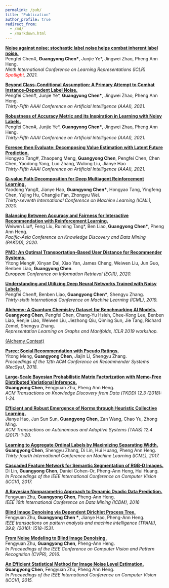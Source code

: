 ```yaml
---
permalink: /pub/
title: "Publication"
author_profile: true
redirect_from: 
  - /md/
  - /markdown.html
---
```


<a class="paper-title" href="https://openreview.net/pdf?id=80FMcTSZ6J0"> <b> Noise against noise: stochastic label noise helps combat inherent label noise.</b></a> <br> Pengfei Chen#, <b>Guangyong Chen*</b>, Junjie Ye*,  Jingwei Zhao, Pheng Ann Heng. <br><i> Ninth International Conference on Learning Representations (ICLR) <font color="red">Spotlight</font>, 2021. </i><br>

<a class="paper-title" href="https://arxiv.org/abs/2012.05458"> <b> Beyond Class-Conditional Assumption: A Primary Attempt to Combat Instance-Dependent Label Noise.</b></a> <br> Pengfei Chen#, Junjie Ye*, <b>Guangyong Chen*</b>, Jingwei Zhao, Pheng Ann Heng. <br><i> Thirty-Fifth AAAI Conference on Artificial Intelligence (AAAI), 2021.</i><br>

<a class="paper-title" href="https://arxiv.org/abs/2012.04193"> <b> Robustness of Accuracy Metric and its Inspiration in Learning with Noisy Labels.</b></a> <br>Pengfei Chen#, Junjie Ye*, <b>Guangyong Chen*</b>, Jingwei Zhao, Pheng Ann Heng. <br><i> Thirty-Fifth AAAI Conference on Artificial Intelligence (AAAI), 2021.</i><br>

<a class="paper-title" href="https://arxiv.org/abs/2002.03950"> <b> Foresee then Evaluate: Decomposing Value Estimation with Latent Future Prediction.</b></a> <br> Hongyao Tang#, Zhaopeng Meng, <b>Guangyong Chen</b>, Pengfei Chen, Chen Chen, Yaodong Yang, Luo Zhang, Wulong Liu, Jianye Hao <br><i>Thirty-Fifth AAAI Conference on Artificial Intelligence (AAAI), 2021.</i><br>

<a class="paper-title" href="https://arxiv.org/abs/2002.03950"> <b> Q-value Path Decomposition for Deep Multiagent Reinforcement Learning.</b></a> <br> Yaodong Yang#, Jianye Hao, <b>Guangyong Chen*</b>, Hongyao Tang, Yingfeng Chen, Yujing Hu, Changjie Fan, Zhongyu Wei. <br><i> Thirty-seventh International Conference on Machine Learning (ICML), 2020.</i><br>

<a class="paper-title" href="https://link.springer.com/chapter/10.1007/978-3-030-47426-3_13"> <b> Balancing Between Accuracy and Fairness for Interactive Recommendation with Reinforcement Learning.</b></a> <br> Weiwen Liu#, Feng Liu, Ruiming Tang*, Ben Liao, <b>Guangyong Chen*</b>, Pheng Ann Heng. <br><i> Pacific-Asia Conference on Knowledge Discovery and Data Mining (PAKDD), 2020.</i><br>

<a class="paper-title" href="https://link.springer.com/chapter/10.1007/978-3-030-45442-5_34"> <b> PMD: An Optimal Transportation-Based User Distance for Recommender Systems.</b></a> <br> Yitong Meng#, Xinyan Dai, Xiao Yan, James Cheng, Weiwen Liu, Jun Guo, Benben Liao, <b>Guangyong Chen</b>. <br><i> European Conference on Information Retrieval (ECIR), 2020.</i><br>

<a class="paper-title" href="http://proceedings.mlr.press/v97/chen19g.html"> <b> Understanding and Utilizing Deep Neural Networks Trained with Noisy Labels.</b></a> <br> Pengfei Chen#, Benben Liao, <b>Guangyong Chen*</b>, Shengyu Zhang. <br><i> Thirty-sixth International Conference on Machine Learning (ICML), 2019.</i><br>

<a class="paper-title" href="https://rlgm.github.io/papers/31.pdf"> <b> Alchemy: A Quantum Chemistry Dataset for Benchmarking AI Models.</b></a> <br> <b>Guangyong Chen</b>, Pengfei Chen, Chang-Yu Hsieh, Chee-Kong Lee, Benben Liao, Renjie Liao, Weiwen Liu, Jiezhong Qiu, Qiming Sun, Jie Tang, Richard Zemel, Shengyu Zhang. <br><i> Representation Learning on Graphs and Manifolds, ICLR 2019 workshop.</i><p style="color: red; display: inline"><a href="https://alchemy.tencent.com/">(Alchemy Contest)</a></p><br>

<a class="paper-title" href="https://dl.acm.org/doi/abs/10.1145/3240323.3240390"> <b> Psrec: Social Recommendation with Pseudo Ratings.</b></a> <br> Yitong Meng, <b>Guangyong Chen</b>, Jiajin Li, Shengyu Zhang. <br><i> Proceedings of the 12th ACM Conference on Recommender Systems (RecSys), 2018.</i><br>

<a class="paper-title" href="https://dl.acm.org/doi/abs/10.1145/3161886"> <b>Large-Scale Bayesian Probabilistic Matrix Factorization with Memo-Free Distributed Variational Inference.</b></a> <br> <b>Guangyong Chen</b>, Fengyuan Zhu, Pheng Ann Heng. <br><i> ACM Transactions on Knowledge Discovery from Data (TKDD) 12.3 (2018): 1-24.</i><br>

<a class="paper-title" href="https://dl.acm.org/doi/pdf/10.1145/3127498"> <b> Efficient and Robust Emergence of Norms through Heuristic Collective Learning.</b></a> <br> Jianye Hao, Jun Sun Sun, <b>Guangyong Chen</b>, Zan Wang, Chao Yu, Zhong Ming. <br><i> ACM Transactions on Autonomous and Adaptive Systems (TAAS) 12.4 (2017): 1-20.</i><br>

<a class="paper-title" href="https://dl.acm.org/ft_gateway.cfm?id=3305463&type=pdf"> <b>Learning to Aggregate Ordinal Labels by Maximizing Separating Width.</b></a> <br> <b>Guangyong Chen</b>, Shengyu Zhang, Di Lin, Hui Huang, Pheng Ann Heng. <br><i> Thirty-fourth International Conference on Machine Learning (ICML), 2017.</i><br>

<a class="paper-title" href="http://openaccess.thecvf.com/content_ICCV_2017/papers/Lin_Cascaded_Feature_Network_ICCV_2017_paper.pdf"> <b>Cascaded Feature Network for Semantic Segmentation of RGB-D Images.</b></a> <br> Di Lin,  <b>Guangyong Chen</b>, Daniel Cohen-Or, Pheng-Ann Heng, Hui Huang. <br><i>  In Proceedings of the IEEE International Conference on Computer Vision (ICCV), 2017.</i><br>

<a class="paper-title" href="https://ieeexplore.ieee.org/abstract/document/7837897/"> <b> A Bayesian Nonparametric Approach to Dynamic Dyadic Data Prediction.</b></a> <br> Fengyuan Zhu, <b>Guangyong Chen</b>, Pheng-Ann Heng. <br><i> IEEE 16th International Conference on Data Mining (ICDM), 2016</i><br>

<a class="paper-title" href="https://ieeexplore.ieee.org/abstract/document/7557070/"> <b> Blind Image Denoising via Dependent Dirichlet Process Tree.</b></a> <br> Fengyuan Zhu, <b>Guangyong Chen *</b>, Jianye Hao, Pheng-Ann Heng. <br><i> IEEE transactions on pattern analysis and machine intelligence (TPAMI), 39.8, (2016): 1518-1531.</i><br>

<a class="paper-title" href="https://www.cv-foundation.org/openaccess/content_cvpr_2016/papers/Zhu_From_Noise_Modeling_CVPR_2016_paper.pdf"> <b>From Noise Modeling to Blind Image Denoising.</b></a> <br> Fengyuan Zhu, <b>Guangyong Chen</b>, Pheng-Ann Heng. <br><i> In Proceedings of the IEEE Conference on Computer Vision and Pattern Recognition (CVPR), 2016.</i><br>

<a class="paper-title" href="https://www.cv-foundation.org/openaccess/content_iccv_2015/papers/Chen_An_Efficient_Statistical_ICCV_2015_paper.pdf"> <b>An Efficient Statistical Method for Image Noise Level Estimation.</b></a> <br>  <b>Guangyong Chen</b>, Fengyuan Zhu, Pheng Ann Heng. <br><i> In Proceedings of the IEEE International Conference on Computer Vision (ICCV), 2015.</i><br> </div>
